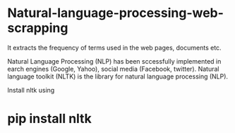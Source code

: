 # Natural-language-processing-web-scrapping
It extracts the frequency of terms used in the web pages, documents etc.

Natural Language Processing (NLP) has been sccessfully implemented in earch engines (Google, Yahoo), social media (Facebook, twitter). Natural language toolkit (NLTK) is the library for natural language processing (NLP). 

Install nltk using

# pip install nltk

